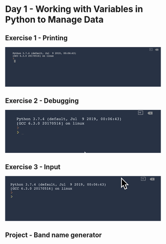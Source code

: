 # Day 1 - Working with Variables in Python to Manage Data

## Exercise 1 - Printing

<img src="/Day1/assets/1.1.gif" width=800px>

## Exercise 2 - Debugging

<img src="/Day1/assets/1.2.gif" width=800px>

## Exercise 3 - Input

<img src="/Day1/assets/1.3.gif" width=800px>

## Project - Band name generator
